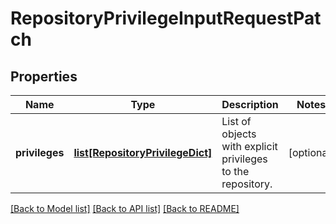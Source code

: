 # RepositoryPrivilegeInputRequestPatch

## Properties
Name | Type | Description | Notes
------------ | ------------- | ------------- | -------------
**privileges** | [**list[RepositoryPrivilegeDict]**](RepositoryPrivilegeDict.md) | List of objects with explicit privileges to the repository. | [optional] 

[[Back to Model list]](../README.md#documentation-for-models) [[Back to API list]](../README.md#documentation-for-api-endpoints) [[Back to README]](../README.md)



